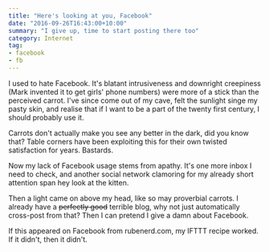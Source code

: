```yaml
---
title: "Here's looking at you, Facebook"
date: "2016-09-26T16:43:00+10:00"
summary: "I give up, time to start posting there too"
category: Internet
tag:
- facebook
- fb
---
```

I used to hate Facebook. It's blatant intrusiveness and downright creepiness (Mark invented it to get girls' phone numbers) were more of a stick than the perceived carrot. I've since come out of my cave, felt the sunlight singe my pasty skin, and realise that if I want to be a part of the twenty first century, I should probably use it.

Carrots don't actually make you see any better in the dark, did you know that? Table corners have been exploiting this for their own twisted satisfaction for years. Bastards.

Now my lack of Facebook usage stems from apathy. It's one more inbox I need to check, and another social network clamoring for my already short attention span hey look at the kitten.

Then a light came on above my head, like so may proverbial carrots. I already have a <del>perfectly good</del> terrible blog, why not just automatically cross-post from that? Then I can pretend I give a damn about Facebook.

If this appeared on Facebook from rubenerd.com, my IFTTT recipe worked. If it didn't, then it didn't.

